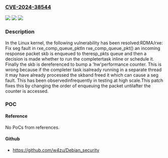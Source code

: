 ### [CVE-2024-38544](https://cve.mitre.org/cgi-bin/cvename.cgi?name=CVE-2024-38544)
![](https://img.shields.io/static/v1?label=Product&message=Linux&color=blue)
![](https://img.shields.io/static/v1?label=Version&message=0b1e5b99a48b%3C%20c91fb72a2ca6%20&color=brighgreen)
![](https://img.shields.io/static/v1?label=Vulnerability&message=n%2Fa&color=brighgreen)

### Description

In the Linux kernel, the following vulnerability has been resolved:RDMA/rxe: Fix seg fault in rxe_comp_queue_pktIn rxe_comp_queue_pkt() an incoming response packet skb is enqueued to theresp_pkts queue and then a decision is made whether to run the completertask inline or schedule it. Finally the skb is dereferenced to bump a 'hw'performance counter. This is wrong because if the completer task isalready running in a separate thread it may have already processed the skband freed it which can cause a seg fault.  This has been observedinfrequently in testing at high scale.This patch fixes this by changing the order of enqueuing the packet untilafter the counter is accessed.

### POC

#### Reference
No PoCs from references.

#### Github
- https://github.com/w4zu/Debian_security

